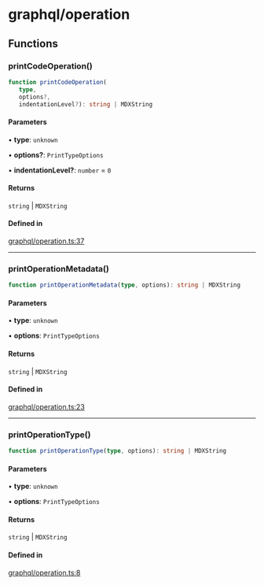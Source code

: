 # graphql/operation

## Functions

### printCodeOperation()

```ts
function printCodeOperation(
   type, 
   options?, 
   indentationLevel?): string | MDXString
```

#### Parameters

• **type**: `unknown`

• **options?**: `PrintTypeOptions`

• **indentationLevel?**: `number` = `0`

#### Returns

`string` \| `MDXString`

#### Defined in

[graphql/operation.ts:37](https://github.com/graphql-markdown/graphql-markdown/blob/main/packages/printer-legacy/src/graphql/operation.ts#L37)

***

### printOperationMetadata()

```ts
function printOperationMetadata(type, options): string | MDXString
```

#### Parameters

• **type**: `unknown`

• **options**: `PrintTypeOptions`

#### Returns

`string` \| `MDXString`

#### Defined in

[graphql/operation.ts:23](https://github.com/graphql-markdown/graphql-markdown/blob/main/packages/printer-legacy/src/graphql/operation.ts#L23)

***

### printOperationType()

```ts
function printOperationType(type, options): string | MDXString
```

#### Parameters

• **type**: `unknown`

• **options**: `PrintTypeOptions`

#### Returns

`string` \| `MDXString`

#### Defined in

[graphql/operation.ts:8](https://github.com/graphql-markdown/graphql-markdown/blob/main/packages/printer-legacy/src/graphql/operation.ts#L8)
